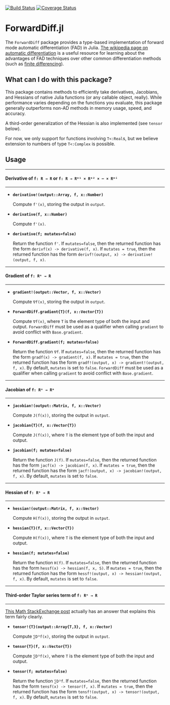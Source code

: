 [![Build Status](https://travis-ci.org/JuliaDiff/ForwardDiff.jl.svg?branch=nduals-refactor)](https://travis-ci.org/JuliaDiff/ForwardDiff.jl) [![Coverage Status](https://coveralls.io/repos/JuliaDiff/ForwardDiff.jl/badge.svg?branch=nduals-refactor&service=github)](https://coveralls.io/github/JuliaDiff/ForwardDiff.jl?branch=nduals-refactor)

# ForwardDiff.jl

The `ForwardDiff` package provides a type-based implementation of forward mode automatic differentiation (FAD) in Julia. [The wikipedia page on automatic differentiation](https://en.wikipedia.org/wiki/Automatic_differentiation) is a useful resource for learning about the advantages of FAD techniques over other common differentiation methods (such as [finite differencing](https://en.wikipedia.org/wiki/Numerical_differentiation)).

## What can I do with this package?

This package contains methods to efficiently take derivatives, Jacobians, and Hessians of native Julia functions (or any callable object, really). While performance varies depending on the functions you evaluate, this package generally outperforms non-AD methods in memory usage, speed, and accuracy.

A third-order generalization of the Hessian is also implemented (see `tensor` below). 

For now, we only support for functions involving `T<:Real`s, but we believe extension to numbers of type `T<:Complex` is possible.

## Usage

---
#### Derivative of `f: R → R` or `f: R → Rᵐ¹ × Rᵐ² × ⋯ × Rᵐⁱ`
---

- **`derivative!(output::Array, f, x::Number)`**
    
    Compute `f'(x)`, storing the output in `output`.

- **`derivative(f, x::Number)`**
    
    Compute `f'(x)`.

- **`derivative(f; mutates=false)`**
    
    Return the function `f'`. If `mutates=false`, then the returned function has the form `derivf(x) -> derivative(f, x)`. If `mutates = true`, then the returned function has the form `derivf!(output, x) -> derivative!(output, f, x)`.

---
#### Gradient of `f: Rⁿ → R`
---

- **`gradient!(output::Vector, f, x::Vector)`**

    Compute `∇f(x)`, storing the output in `output`.

- **`ForwardDiff.gradient{T}(f, x::Vector{T})`**

    Compute `∇f(x)`, where `T` is the element type of both the input and output. `ForwardDiff` must be used as a qualifier when calling `gradient` to avoid conflict with `Base.gradient`.

- **`ForwardDiff.gradient(f; mutates=false)`**

    Return the function `∇f`. If `mutates=false`, then the returned function has the form `gradf(x) -> gradient(f, x)`. If `mutates = true`, then the returned function has the form `gradf!(output, x) -> gradient!(output, f, x)`. By default, `mutates` is set to `false`. `ForwardDiff` must be used as a qualifier when calling `gradient` to avoid conflict with `Base.gradient`.

---
#### Jacobian of `f: Rⁿ → Rᵐ`
---

- **`jacobian!(output::Matrix, f, x::Vector)`**

    Compute `J(f(x))`, storing the output in `output`.

- **`jacobian{T}(f, x::Vector{T})`**

    Compute `J(f(x))`, where `T` is the element type of both the input and output.

- **`jacobian(f; mutates=false)`**

    Return the function `J(f)`. If `mutates=false`, then the returned function has the form `jacf(x) -> jacobian(f, x)`. If `mutates = true`, then the returned function has the form `jacf!(output, x) -> jacobian!(output, f, x)`. By default, `mutates` is set to `false`.

---
#### Hessian of `f: Rⁿ → R`
---

- **`hessian!(output::Matrix, f, x::Vector)`**

    Compute `H(f(x))`, storing the output in `output`.

- **`hessian{T}(f, x::Vector{T})`**

    Compute `H(f(x))`, where `T` is the element type of both the input and output.

- **`hessian(f; mutates=false)`**

    Return the function `H(f)`. If `mutates=false`, then the returned function has the form `hessf(x) -> hessian(f, x, S)`. If `mutates = true`, then the returned function has the form `hessf!(output, x) -> hessian!(output, f, x)`. By default, `mutates` is set to `false`.

---
#### Third-order Taylor series term of `f: Rⁿ → R`
---

[This Math StackExchange post](http://math.stackexchange.com/questions/556951/third-order-term-in-taylor-series) actually has an answer that explains this term fairly clearly.

- **`tensor!{T}(output::Array{T,3}, f, x::Vector)`**

    Compute `∑D³f(x)`, storing the output in `output`.

- **`tensor{T}(f, x::Vector{T})`**

    Compute `∑D³f(x)`, where `T` is the element type of both the input and output.

- **`tensor(f; mutates=false)`**

    Return the function ``∑D³f``. If `mutates=false`, then the returned function has the form `tensf(x) -> tensor(f, x)`. If `mutates = true`, then the returned function has the form `tensf!(output, x) -> tensor!(output, f, x)`. By default, `mutates` is set to `false`.
